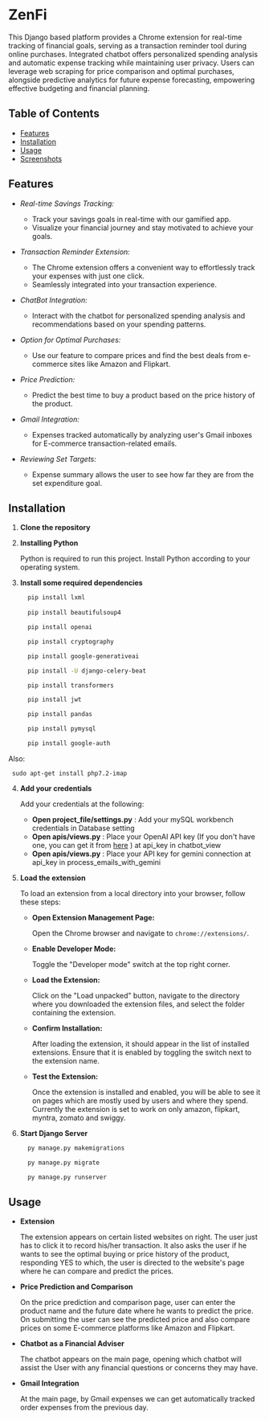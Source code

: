 # **ZenFi**
This Django based platform provides a Chrome extension for real-time tracking of financial goals, serving as a transaction reminder tool during online purchases. Integrated chatbot offers personalized spending analysis and automatic expense tracking while maintaining user privacy. Users can leverage web scraping for price comparison and optimal purchases, alongside predictive analytics for future expense forecasting, empowering effective budgeting and financial planning.

## Table of Contents
- [Features](#features)
- [Installation](#installation)
- [Usage](#usage)
- [Screenshots](#screenshots)

## Features

- *Real-time Savings Tracking:*
  - Track your savings goals in real-time with our gamified app.
  - Visualize your financial journey and stay motivated to achieve your goals.

- *Transaction Reminder Extension:*
  - The Chrome extension offers a convenient way to effortlessly track your expenses with just one click.
  - Seamlessly integrated into your transaction experience.

- *ChatBot Integration:*
  - Interact with the chatbot for personalized spending analysis and recommendations based on your spending patterns.

- *Option for Optimal Purchases:*
  - Use our feature to compare prices and find the best deals from e-commerce sites like Amazon and Flipkart.

- *Price Prediction:*
  - Predict the best time to buy a product based on the price history of the product.

- *Gmail Integration:*
  - Expenses tracked automatically by analyzing user's Gmail inboxes for E-commerce transaction-related emails.

- *Reviewing Set Targets:*
  - Expense summary allows the user to see how far they are from the set expenditure goal.

## Installation
1. **Clone the repository**
   
2. **Installing Python**
   
   Python is required to run this project. Install Python according to your operating system.

3. **Install some required dependencies**
   
   ```bash
     pip install lxml
    
     pip install beautifulsoup4

     pip install openai

     pip install cryptography

     pip install google-generativeai

     pip install -U django-celery-beat

     pip install transformers

     pip install jwt

     pip install pandas

     pip install pymysql

     pip install google-auth
   
  Also:
  
     sudo apt-get install php7.2-imap

4. **Add your credentials**

    Add your credentials at the following:

    - **Open project_file/settings.py** : Add your mySQL workbench credentials in Database setting
    - **Open apis/views.py** : Place your OpenAI API key (If you don't have one, you can get it from [here](https://platform.openai.com/api-keys) ) at api_key in chatbot_view
    - **Open apis/views.py** : Place your API key for gemini connection at api_key in process_emails_with_gemini
   
4. **Load the extension**
   
   To load an extension from a local directory into your browser, follow these steps:
    
    - **Open Extension Management Page:**
    
      Open the Chrome browser and navigate to `chrome://extensions/`.
     
    
    - **Enable Developer Mode:**
    
      Toggle the "Developer mode" switch at the top right corner.
    
    - **Load the Extension:**
    
      Click on the "Load unpacked" button, navigate to the directory where you downloaded the extension files, and select the folder containing the       extension.
    
    - **Confirm Installation:**
    
       After loading the extension, it should appear in the list of installed extensions. Ensure that it is enabled by toggling the switch next to the extension name.
    
    - **Test the Extension:**
    
       Once the extension is installed and enabled, you will be able to see it on pages which are mostly used by users and where they spend. Currently the extension is set to work on only amazon, flipkart, myntra, zomato and swiggy.
    

7. **Start Django Server**
   
   ```bash
     py manage.py makemigrations
   
     py manage.py migrate
   
     py manage.py runserver

## Usage

- **Extension**
   
   The extension appears on certain listed websites on right. The user just has to click it to record his/her transaction. It also asks the user if he wants to see the optimal buying or price history of the product, responding YES to which, the user is directed to the website's page where he can compare and predict the prices.                                                               
   
- **Price Prediction and Comparison**
   
  On the price prediction and comparison page, user can enter the product name and the future date where he wants to predict the price. On submitting the user can see the predicted price and also compare prices on some E-commerce platforms like Amazon and Flipkart.                                                                                              
   
- **Chatbot as a Financial Adviser**

   The chatbot appears on the main page, opening which chatbot will assist the User with any financial questions or concerns they may have.

- **Gmail Integration**

  At the main page, by Gmail expenses we can get automatically tracked order expenses from the previous day.

